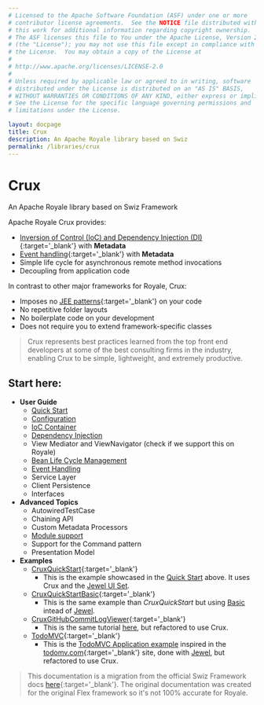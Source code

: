```yaml
---
# Licensed to the Apache Software Foundation (ASF) under one or more
# contributor license agreements.  See the NOTICE file distributed with
# this work for additional information regarding copyright ownership.
# The ASF licenses this file to You under the Apache License, Version 2.0
# (the "License"); you may not use this file except in compliance with
# the License.  You may obtain a copy of the License at
# 
# http://www.apache.org/licenses/LICENSE-2.0
# 
# Unless required by applicable law or agreed to in writing, software
# distributed under the License is distributed on an "AS IS" BASIS,
# WITHOUT WARRANTIES OR CONDITIONS OF ANY KIND, either express or implied.
# See the License for the specific language governing permissions and
# limitations under the License.

layout: docpage
title: Crux
description: An Apache Royale library based on Swiz
permalink: /libraries/crux
---
```


# Crux

An Apache Royale library based on Swiz Framework

Apache Royale Crux provides:

- [Inversion of Control (IoC) and Dependency Injection (DI)](https://www.codeproject.com/articles/592372/dependency-injection-di-vs-inversion-of-control-io){:target='_blank'} with **Metadata**
- [Event handling](https://en.wikipedia.org/wiki/Event_(computing)){:target='_blank'} with **Metadata**
- Simple life cycle for asynchronous remote method invocations
- Decoupling from application code

In contrast to other major frameworks for Royale, Crux:

- Imposes no [JEE patterns](https://en.wikipedia.org/wiki/Java_Platform,_Enterprise_Edition){:target='_blank'} on your code
- No repetitive folder layouts
- No boilerplate code on your development
- Does not require you to extend framework-specific classes

> Crux represents best practices learned from the top front end developers at some of the best consulting firms in the industry, enabling Crux to be simple, lightweight, and extremely productive.

## Start here:

- **User Guide**
  - [Quick Start](libraries/crux/quickstart)
  - [Configuration](libraries/crux/configuration)
  - [IoC Container](libraries/crux/ioc-container)
  - [Dependency Injection](libraries/crux/dependency-injection)
  - View Mediator and ViewNavigator (check if we support this on Royale)
  - [Bean Life Cycle Management](libraries/crux/bean-life-cycle-management)
  - [Event Handling](libraries/crux/event-handling)
  - Service Layer
  - Client Persistence
  - Interfaces
- **Advanced Topics**
  - AutowiredTestCase
  - Chaining API
  - Custom Metadata Processors
  - [Module support](libraries/crux/module-support)
  - Support for the Command pattern
  - Presentation Model
- **Examples**
  - [CruxQuickStart](https://github.com/apache/royale-asjs/tree/develop/examples/crux/CruxQuickStart){:target='_blank'}
    - This is the example showcased in the [Quick Start](libraries/crux/quickstart) above. It uses Crux and the [Jewel UI Set](component-sets/jewel).
  - [CruxQuickStartBasic](https://github.com/apache/royale-asjs/tree/develop/examples/crux/CruxQuickStartBasic){:target='_blank'}
    - This is the same example than _CruxQuickStart_ but using [Basic](component-sets/basic) intead of [Jewel](component-sets/jewel).
  - [CruxGitHubCommitLogViewer](https://github.com/apache/royale-asjs/tree/develop/examples/crux/CruxGitHubCommitLogViewer){:target='_blank'}
    - This is the same tutorial [here](create-an-application/application-tutorial), but refactored to use Crux. 
  - [TodoMVC](https://github.com/apache/royale-asjs/tree/develop/examples/crux/todomvc-jewel-crux){:target='_blank'}
    -  This is the [TodoMVC Application example](https://github.com/apache/royale-asjs/tree/develop/examples/jewel/todomvc) inspired in the [todomv.com](http://todomvc.com){:target='_blank'} site, done with [Jewel](component-sets/jewel), but refactored to use Crux.

> This documentation is a migration from the official Swiz Framework docs [here](https://swizframework.jira.com/wiki/spaces/SWIZ/overview){:target='_blank'}. The original documentation was created for the original Flex framework so it's not 100% accurate for Royale.
